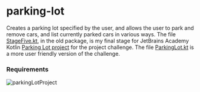 # parking-lot
Creates a parking lot specified by the user, and allows the user to park and remove cars, and list currently parked cars in various ways. The file [StageFive.kt](https://github.com/PhenixFine/parking-lot/blob/master/src/old/StageFive.kt), in the old package, is my final stage for JetBrains Academy Kotlin [Parking Lot project](https://hyperskill.org/projects/75/stages/420/implement) for the project challenge. The file [ParkingLot.kt](https://github.com/PhenixFine/parking-lot/blob/master/src/ParkingLot.kt) is a more user friendly version of the challenge.
### Requirements
![parkingLotProject](https://user-images.githubusercontent.com/64429863/84580693-262f5000-ada7-11ea-9b7f-e1395f541e35.jpg)
